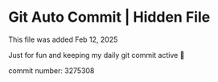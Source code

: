 # Git Auto Commit | Hidden File

This file was added Feb 12, 2025

Just for fun and keeping my daily git commit active 🤪

commit number: 3275308
